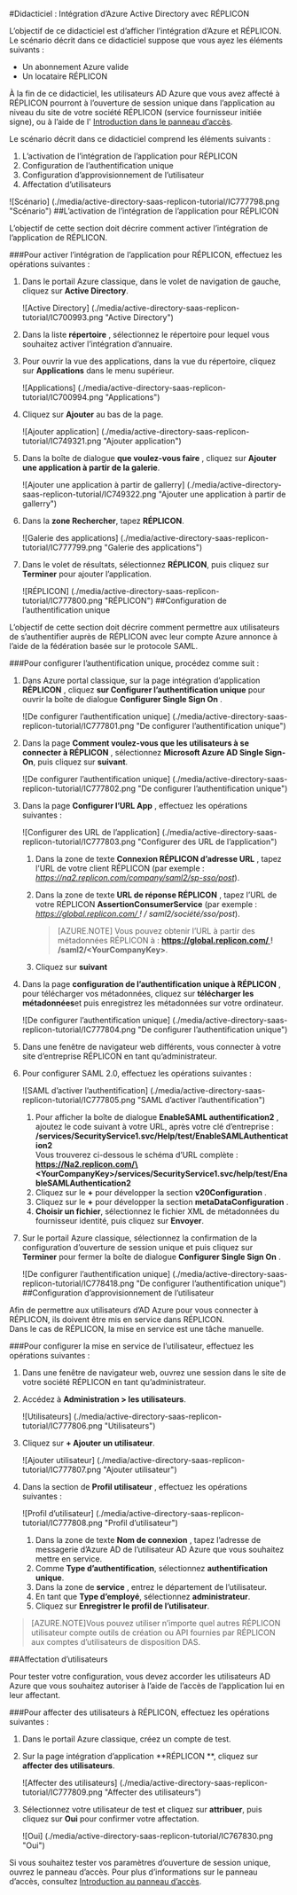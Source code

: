 <properties 
    pageTitle="Didacticiel : Intégration d’Azure Active Directory avec RÉPLICON | Microsoft Azure" 
    description="Découvrez comment utiliser RÉPLICON avec Azure Active Directory pour activer l’ouverture de session unique, la mise en service automatique et bien plus encore !" 
    services="active-directory" 
    authors="jeevansd"  
    documentationCenter="na" 
    manager="femila"/>
<tags 
    ms.service="active-directory" 
    ms.devlang="na" 
    ms.topic="article" 
    ms.tgt_pltfrm="na" 
    ms.workload="identity" 
    ms.date="09/26/2016" 
    ms.author="jeedes" />

#<a name="tutorial-azure-active-directory-integration-with-replicon"></a>Didacticiel : Intégration d’Azure Active Directory avec RÉPLICON
  
L’objectif de ce didacticiel est d’afficher l’intégration d’Azure et RÉPLICON. Le scénario décrit dans ce didacticiel suppose que vous ayez les éléments suivants :

-   Un abonnement Azure valide
-   Un locataire RÉPLICON
  
À la fin de ce didacticiel, les utilisateurs AD Azure que vous avez affecté à RÉPLICON pourront à l’ouverture de session unique dans l’application au niveau du site de votre société RÉPLICON (service fournisseur initiée signe), ou à l’aide de l' [Introduction dans le panneau d’accès](active-directory-saas-access-panel-introduction.md).
  
Le scénario décrit dans ce didacticiel comprend les éléments suivants :

1.  L’activation de l’intégration de l’application pour RÉPLICON
2.  Configuration de l’authentification unique
3.  Configuration d’approvisionnement de l’utilisateur
4.  Affectation d’utilisateurs

![Scénario] (./media/active-directory-saas-replicon-tutorial/IC777798.png "Scénario")
##<a name="enabling-the-application-integration-for-replicon"></a>L’activation de l’intégration de l’application pour RÉPLICON
  
L’objectif de cette section doit décrire comment activer l’intégration de l’application de RÉPLICON.

###<a name="to-enable-the-application-integration-for-replicon-perform-the-following-steps"></a>Pour activer l’intégration de l’application pour RÉPLICON, effectuez les opérations suivantes :

1.  Dans le portail Azure classique, dans le volet de navigation de gauche, cliquez sur **Active Directory**.

    ![Active Directory] (./media/active-directory-saas-replicon-tutorial/IC700993.png "Active Directory")

2.  Dans la liste **répertoire** , sélectionnez le répertoire pour lequel vous souhaitez activer l’intégration d’annuaire.

3.  Pour ouvrir la vue des applications, dans la vue du répertoire, cliquez sur **Applications** dans le menu supérieur.

    ![Applications] (./media/active-directory-saas-replicon-tutorial/IC700994.png "Applications")

4.  Cliquez sur **Ajouter** au bas de la page.

    ![Ajouter application] (./media/active-directory-saas-replicon-tutorial/IC749321.png "Ajouter application")

5.  Dans la boîte de dialogue **que voulez-vous faire** , cliquez sur **Ajouter une application à partir de la galerie**.

    ![Ajouter une application à partir de gallerry] (./media/active-directory-saas-replicon-tutorial/IC749322.png "Ajouter une application à partir de gallerry")

6.  Dans la **zone Rechercher**, tapez **RÉPLICON**.

    ![Galerie des applications] (./media/active-directory-saas-replicon-tutorial/IC777799.png "Galerie des applications")

7.  Dans le volet de résultats, sélectionnez **RÉPLICON**, puis cliquez sur **Terminer** pour ajouter l’application.

    ![RÉPLICON] (./media/active-directory-saas-replicon-tutorial/IC777800.png "RÉPLICON")
##<a name="configuring-single-sign-on"></a>Configuration de l’authentification unique
  
L’objectif de cette section doit décrire comment permettre aux utilisateurs de s’authentifier auprès de RÉPLICON avec leur compte Azure annonce à l’aide de la fédération basée sur le protocole SAML.

###<a name="to-configure-single-sign-on-perform-the-following-steps"></a>Pour configurer l’authentification unique, procédez comme suit :

1.  Dans Azure portal classique, sur la page intégration d’application **RÉPLICON** , cliquez **sur Configurer l’authentification unique** pour ouvrir la boîte de dialogue **Configurer Single Sign On** .

    ![De configurer l’authentification unique] (./media/active-directory-saas-replicon-tutorial/IC777801.png "De configurer l’authentification unique")

2.  Dans la page **Comment voulez-vous que les utilisateurs à se connecter à RÉPLICON** , sélectionnez **Microsoft Azure AD Single Sign-On**, puis cliquez sur **suivant**.

    ![De configurer l’authentification unique] (./media/active-directory-saas-replicon-tutorial/IC777802.png "De configurer l’authentification unique")

3.  Dans la page **Configurer l’URL App** , effectuez les opérations suivantes :

    ![Configurer des URL de l’application] (./media/active-directory-saas-replicon-tutorial/IC777803.png "Configurer des URL de l’application")

    1.  Dans la zone de texte **Connexion RÉPLICON d’adresse URL** , tapez l’URL de votre client RÉPLICON (par exemple : *https://na2.replicon.com/company/saml2/sp-sso/post*).
    2.  Dans la zone de texte **URL de réponse RÉPLICON** , tapez l’URL de votre RÉPLICON **AssertionConsumerService** (par exemple : *https://global.replicon.com/ ! / saml2/société/sso/post*).  

        >[AZURE.NOTE] Vous pouvez obtenir l’URL à partir des métadonnées RÉPLICON à :         **https://global.replicon.com/ ! /saml2/\<YourCompanyKey\>**.

    3.  Cliquez sur **suivant**

4.  Dans la page **configuration de l’authentification unique à RÉPLICON** , pour télécharger vos métadonnées, cliquez sur **télécharger les métadonnées**et puis enregistrez les métadonnées sur votre ordinateur.

    ![De configurer l’authentification unique] (./media/active-directory-saas-replicon-tutorial/IC777804.png "De configurer l’authentification unique")

5.  Dans une fenêtre de navigateur web différents, vous connecter à votre site d’entreprise RÉPLICON en tant qu’administrateur.

6.  Pour configurer SAML 2.0, effectuez les opérations suivantes :

    ![SAML d’activer l’authentification] (./media/active-directory-saas-replicon-tutorial/IC777805.png "SAML d’activer l’authentification")

    1.  Pour afficher la boîte de dialogue **EnableSAML authentification2** , ajoutez le code suivant à votre URL, après votre clé d’entreprise :  
        **/services/SecurityService1.svc/Help/test/EnableSAMLAuthentication2**  
        Vous trouverez ci-dessous le schéma d’URL complète :  
        **https://Na2.replicon.com/\<YourCompanyKey\>/services/SecurityService1.svc/help/test/EnableSAMLAuthentication2**
    2.  Cliquez sur le **+** pour développer la section **v20Configuration** .
    3.  Cliquez sur le **+** pour développer la section **metaDataConfiguration** .
    4.  **Choisir un fichier**, sélectionnez le fichier XML de métadonnées du fournisseur identité, puis cliquez sur **Envoyer**.

7.  Sur le portail Azure classique, sélectionnez la confirmation de la configuration d’ouverture de session unique et puis cliquez sur **Terminer** pour fermer la boîte de dialogue **Configurer Single Sign On** .

    ![De configurer l’authentification unique] (./media/active-directory-saas-replicon-tutorial/IC778418.png "De configurer l’authentification unique")
##<a name="configuring-user-provisioning"></a>Configuration d’approvisionnement de l’utilisateur
  
Afin de permettre aux utilisateurs d’AD Azure pour vous connecter à RÉPLICON, ils doivent être mis en service dans RÉPLICON.  
Dans le cas de RÉPLICON, la mise en service est une tâche manuelle.

###<a name="to-configure-user-provisioning-perform-the-following-steps"></a>Pour configurer la mise en service de l’utilisateur, effectuez les opérations suivantes :

1.  Dans une fenêtre de navigateur web, ouvrez une session dans le site de votre société RÉPLICON en tant qu’administrateur.

2.  Accédez à **Administration \> les utilisateurs**.

    ![Utilisateurs] (./media/active-directory-saas-replicon-tutorial/IC777806.png "Utilisateurs")

3.  Cliquez sur **+ Ajouter un utilisateur**.

    ![Ajouter utilisateur] (./media/active-directory-saas-replicon-tutorial/IC777807.png "Ajouter utilisateur")

4.  Dans la section de **Profil utilisateur** , effectuez les opérations suivantes :

    ![Profil d’utilisateur] (./media/active-directory-saas-replicon-tutorial/IC777808.png "Profil d’utilisateur")

    1.  Dans la zone de texte **Nom de connexion** , tapez l’adresse de messagerie d’Azure AD de l’utilisateur AD Azure que vous souhaitez mettre en service.
    2.  Comme **Type d’authentification**, sélectionnez **authentification unique**.
    3.  Dans la zone de **service** , entrez le département de l’utilisateur.
    4.  En tant que **Type d’employé**, sélectionnez **administrateur**.
    5.  Cliquez sur **Enregistrer le profil de l’utilisateur**.

>[AZURE.NOTE]Vous pouvez utiliser n’importe quel autres RÉPLICON utilisateur compte outils de création ou API fournies par RÉPLICON aux comptes d’utilisateurs de disposition DAS.

##<a name="assigning-users"></a>Affectation d’utilisateurs
  
Pour tester votre configuration, vous devez accorder les utilisateurs AD Azure que vous souhaitez autoriser à l’aide de l’accès de l’application lui en leur affectant.

###<a name="to-assign-users-to-replicon-perform-the-following-steps"></a>Pour affecter des utilisateurs à RÉPLICON, effectuez les opérations suivantes :

1.  Dans le portail Azure classique, créez un compte de test.

2.  Sur la page intégration d’application **RÉPLICON **, cliquez sur **affecter des utilisateurs**.

    ![Affecter des utilisateurs] (./media/active-directory-saas-replicon-tutorial/IC777809.png "Affecter des utilisateurs")

3.  Sélectionnez votre utilisateur de test et cliquez sur **attribuer**, puis cliquez sur **Oui** pour confirmer votre affectation.

    ![Oui] (./media/active-directory-saas-replicon-tutorial/IC767830.png "Oui")
  
Si vous souhaitez tester vos paramètres d’ouverture de session unique, ouvrez le panneau d’accès. Pour plus d’informations sur le panneau d’accès, consultez [Introduction au panneau d’accès](active-directory-saas-access-panel-introduction.md).